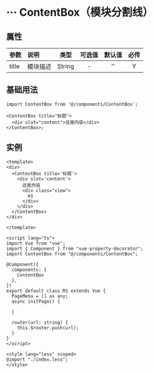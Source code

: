 # ··· ContentBox（模块分割线）

## 属性

| 参数  | 说明     |  类型  | 可选值 | 默认值 | 必传 |
| :---- | :------- | :----: | :----: | :----: | :--: |
| title | 模块描述 | String |   -    |   ''   |  Y   |

## 基础用法

```tsx
import ContentBox from '@/components/ContentBox';

<ContentBox title="标题">
  <div slot="content">这是内容</div>
</ContentBox>;
```

## 实例

```tsx
<template>
<div>
  <ContentBox title='标题'>
    <div slot='content'>
      这是内容
      <div class="view">
        m1
      </div>
    </div>
  </ContentBox>
</div>

</template>

<script lang="ts">
import Vue from "vue";
import { Component } from "vue-property-decorator";
import ContentBox from "@/components/ContentBox";

@Component({
  components: {
    ContentBox
  },
})
export default class M1 extends Vue {
  PageMenu = [] as any;
  async initPage() {

  }

  router(url: string) {
    this.$router.push(url);
  }
}
</script>

<style lang="less" scoped>
@import "./index.less";
</style>


```
